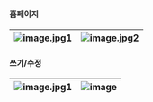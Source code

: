 <h4>홈페이지</h4>

![image.jpg1](https://user-images.githubusercontent.com/106305465/216758338-b19e66c5-fe7e-453d-9562-485a5b658ebb.png) |![image.jpg2](https://user-images.githubusercontent.com/106305465/216758367-2e96b2ce-0aef-40a6-add6-57d9237434c8.png)
--- | --- | 

<h4>쓰기/수정</h4>

![image.jpg1](https://user-images.githubusercontent.com/106305465/216758376-33c34f26-3250-41bf-9b75-322a65d0697c.png) |![image](https://user-images.githubusercontent.com/106305465/216758810-f7de93e4-5b77-4882-923d-7f307abf39af.png)
--- | --- | 







